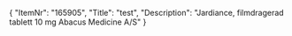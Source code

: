 {
  "ItemNr": "165905",
  "Title": "test",
  "Description": "Jardiance, filmdragerad tablett 10 mg Abacus Medicine A/S"
}